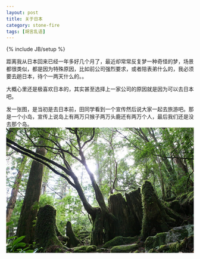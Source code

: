 ```yaml
---
layout: post
title: 关于日本
category: stone-fire
tags: [胡言乱语]
---
```

{% include JB/setup %}

距离我从日本回来已经一年多好几个月了，最近却常常反复梦一种奇怪的梦，场景都很类似，都是因为特殊原因，比如前公司强烈要求，或者陪表弟什么的，我必须要去趟日本，待个一两天什么的。。

大概心里还是极喜欢日本的，其实甚至选择上一家公司的原因就是因为可以去日本吧。

发一张图，是当初是去日本前，田同学看到一个宣传然后说大家一起去旅游吧。那是一个小岛，宣传上说岛上有两万只猴子两万头鹿还有两万个人，最后我们还是没去那个岛。
<img src="/images/post/jp.jpg"/>